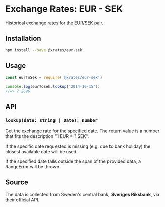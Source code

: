# Exchange Rates: EUR - SEK

Historical exchange rates for the EUR/SEK pair.

## Installation

```sh
npm install --save @xrates/eur-sek
```

## Usage

```js
const eurToSek = require('@xrates/eur-sek')

console.log(eurToSek.lookup('2014-10-15'))
//=> 7.2696
```

## API

### `lookup(date: string | Date): number`

Get the exchange rate for the specified date. The return value is a number that fits the description "1 EUR = ? SEK".

If the specific date requested is missing (e.g. due to bank holiday) the closest available date will be used.

If the specified date falls outside the span of the provided data, a RangeError will be thrown.

## Source

The data is collected from Sweden's central bank, **Sveriges Riksbank**, via their official API.
